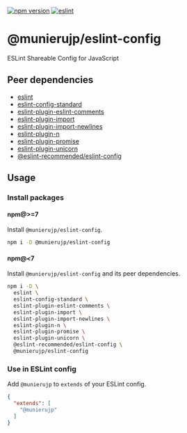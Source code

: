 [![npm version](https://badge.fury.io/js/%40munierujp%2Feslint-config.svg)](https://badge.fury.io/js/%40munierujp%2Feslint-config)
[![eslint](https://github.com/munierujp/eslint-config/actions/workflows/eslint.yml/badge.svg)](https://github.com/munierujp/eslint-config/actions/workflows/eslint.yml)

# @munierujp/eslint-config

ESLint Shareable Config for JavaScript

## Peer dependencies

- [eslint](https://www.npmjs.com/package/eslint)
- [eslint-config-standard](https://www.npmjs.com/package/eslint-config-standard)
- [eslint-plugin-eslint-comments](https://www.npmjs.com/package/eslint-plugin-eslint-comments)
- [eslint-plugin-import](https://www.npmjs.com/package/eslint-plugin-import)
- [eslint-plugin-import-newlines](https://www.npmjs.com/package/eslint-plugin-impor-newlines)
- [eslint-plugin-n](https://www.npmjs.com/package/eslint-plugin-n)
- [eslint-plugin-promise](https://www.npmjs.com/package/eslint-plugin-promise)
- [eslint-plugin-unicorn](https://www.npmjs.com/package/eslint-plugin-unicorn)
- [@eslint-recommended/eslint-config](https://www.npmjs.com/package/@eslint-recommended/eslint-config)

## Usage

### Install packages

#### npm@>=7

Install `@munierujp/eslint-config`.

```sh
npm i -D @munierujp/eslint-config
```

#### npm@<7

Install `@munierujp/eslint-config` and its peer dependencies.

```sh
npm i -D \
  eslint \
  eslint-config-standard \
  eslint-plugin-eslint-comments \
  eslint-plugin-import \
  eslint-plugin-import-newlines \
  eslint-plugin-n \
  eslint-plugin-promise \
  eslint-plugin-unicorn \
  @eslint-recommended/eslint-config \
  @munierujp/eslint-config
```

### Use in ESLint config

Add `@munierujp` to `extends` of your ESLint config.

```json
{
  "extends": [
    "@munierujp"
  ]
}
```
